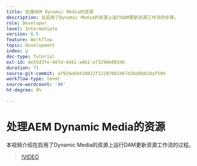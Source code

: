 ```yaml
---
title: 处理AEM Dynamic Media的资源
description: 在启用了Dynamic Media的资源上运行DAM更新资源工作流的步骤。
role: Developer
level: Intermediate
version: 6.5
feature: Workflow
topic: Development
index: y
doc-type: Tutorial
exl-id: 4e55d3fe-68fd-4d41-a4b1-e73290e0934b
duration: 71
source-git-commit: af928e60410022f12207082467d3bd9b818af59d
workflow-type: tm+mt
source-wordcount: '46'
ht-degree: 0%

---
```


# 处理AEM Dynamic Media的资源

本视频介绍在启用了Dynamic Media的资源上运行DAM更新资源工作流的过程。

>[!VIDEO](https://video.tv.adobe.com/v/335456?quality=12&learn=on)
